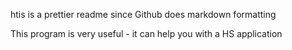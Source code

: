 htis is a prettier readme since Github does markdown formatting

This program is very useful - it can help you with a HS application
